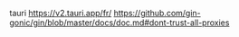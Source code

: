 tauri 
  https://v2.tauri.app/fr/
https://github.com/gin-gonic/gin/blob/master/docs/doc.md#dont-trust-all-proxies
